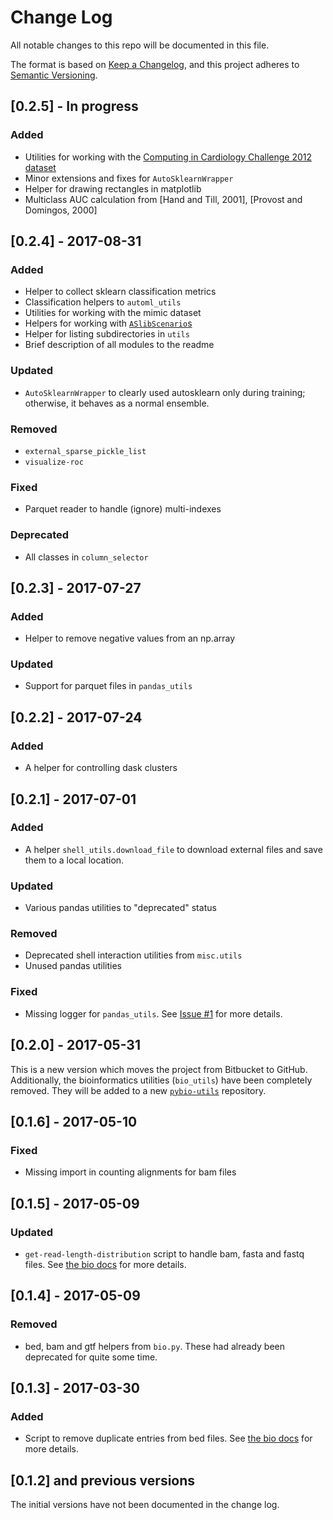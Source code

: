 # Change Log
All notable changes to this repo will be documented in this file.

The format is based on [Keep a Changelog](http://keepachangelog.com/), 
and this project adheres to [Semantic Versioning](http://semver.org/).

## [0.2.5] - In progress
### Added
- Utilities for working with the [Computing in Cardiology Challenge 2012
    dataset](https://physionet.org/challenge/2012/)
- Minor extensions and fixes for `AutoSklearnWrapper`
- Helper for drawing rectangles in matplotlib
- Multiclass AUC calculation from [Hand and Till, 2001], [Provost and Domingos, 2000]

## [0.2.4] - 2017-08-31
### Added
- Helper to collect sklearn classification metrics
- Classification helpers to `automl_utils`
- Utilities for working with the mimic dataset
- Helpers for working with [`ASlibScenario`s](https://github.com/mlindauer/ASlibScenario)
- Helper for listing subdirectories in `utils`
- Brief description of all modules to the readme

### Updated
- `AutoSklearnWrapper` to clearly used autosklearn only during training;
    otherwise, it behaves as a normal ensemble.

### Removed
- `external_sparse_pickle_list`
- `visualize-roc`

### Fixed
- Parquet reader to handle (ignore) multi-indexes

### Deprecated
- All classes in `column_selector`

## [0.2.3] - 2017-07-27
### Added
- Helper to remove negative values from an np.array

### Updated
- Support for parquet files in `pandas_utils`

## [0.2.2] - 2017-07-24
### Added
- A helper for controlling dask clusters

## [0.2.1] - 2017-07-01
### Added
- A helper `shell_utils.download_file` to download external files and save them
  to a local location.
  
### Updated
- Various pandas utilities to "deprecated" status
  
### Removed
- Deprecated shell interaction utilities from `misc.utils`
- Unused pandas utilities

### Fixed
- Missing logger for `pandas_utils`. See 
  [Issue #1](https://github.com/bmmalone/pymisc-utils/issues/1) for more
  details.

## [0.2.0] - 2017-05-31
This is a new version which moves the project from Bitbucket to GitHub.
Additionally, the bioinformatics utilities (`bio_utils`) have been completely
removed. They will be added to a new
[`pybio-utils`](https://github.com/bmmalone/pybio-utils) repository.

## [0.1.6] - 2017-05-10
### Fixed
- Missing import in counting alignments for bam files

## [0.1.5] - 2017-05-09
### Updated
- `get-read-length-distribution` script to handle bam, fasta and fastq files.
  See [the bio docs](docs/bio.md#get-read-length-distributions) for more
  details.

## [0.1.4] - 2017-05-09
### Removed
- bed, bam and gtf helpers from `bio.py`. These had already been deprecated for
  quite some time.

## [0.1.3] - 2017-03-30
### Added
- Script to remove duplicate entries from bed files. See
  [the bio docs](docs/bio.md#merge-bed12-files-and-remove-duplicate-entries)
  for more details.

## [0.1.2] and previous versions

The initial versions have not been documented in the change log.


